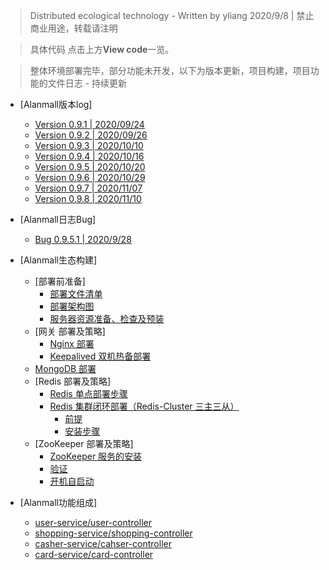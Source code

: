 > Distributed ecological technology - Written by yliang 2020/9/8 | 禁止商业用途，转载请注明

> 具体代码 点击上方**View code**一览。

> 整体环境部署完毕，部分功能未开发，以下为版本更新，项目构建，项目功能的文件日志 - 持续更新

* [Alanmall版本log]
  * [Version 0.9.1  |  2020/09/24](https://github.com/Yangliang266/Alanmall/blob/master/temp/user_login.md)
  * [Version 0.9.2  |  2020/09/26](https://github.com/Yangliang266/Alanmall/blob/master/temp/user_login.md)
  * [Version 0.9.3  |  2020/10/10](https://github.com/Yangliang266/Alanmall/blob/master/temp/user_register.md)
  * [Version 0.9.4  |  2020/10/16](https://github.com/Yangliang266/Alanmall/blob/master/temp/alanmall_shopping.md)
  * [Version 0.9.5  |  2020/10/20](https://github.com/Yangliang266/Alanmall/blob/master/temp/addCart.md)
  * [Version 0.9.6  |  2020/10/29](https://github.com/Yangliang266/Alanmall/blob/master/temp/user_address.md)
  * [Version 0.9.7  |  2020/11/07](https://github.com/Yangliang266/Alanmall/blob/master/temp/shop_carts.md)
  * [Version 0.9.8  |  2020/11/10](https://github.com/Yangliang266/Alanmall/blob/master/temp/shop_navList.md)
  
* [Alanmall日志Bug]
  * [Bug 0.9.5.1  |  2020/9/28](https://github.com/YangLiang-SoftWise/Alanmall/blob/master/temp/version%200.9.8.1.md)
  
  
  
* [Alanmall生态构建]
  * [部署前准备]
    * [部署文件清单](https://github.com/YangLiang-SoftWise/Alanmall/blob/master/temp/%E9%83%A8%E7%BD%B2%E5%87%86%E5%A4%87.md)
    * [部署架构图](https://github.com/YangLiang-SoftWise/Alanmall/blob/master/temp/%E9%83%A8%E7%BD%B2%E5%87%86%E5%A4%87.md)
    * [服务器资源准备、检查及预装](https://github.com/YangLiang-SoftWise/Alanmall/blob/master/temp/%E9%83%A8%E7%BD%B2%E5%87%86%E5%A4%87.md)
  * [网关 部署及策略]
    * [Nginx 部署](https://github.com/YangLiang-SoftWise/Alanmall/blob/master/temp/%E7%BD%91%E5%85%B3%E9%83%A8%E7%BD%B2%E5%8F%8A%E7%AD%96%E7%95%A5.md)
    * [Keepalived 双机热备部署](https://github.com/YangLiang-SoftWise/Alanmall/blob/master/temp/%E7%BD%91%E5%85%B3%E9%83%A8%E7%BD%B2%E5%8F%8A%E7%AD%96%E7%95%A5.md)
  * [MongoDB 部署](https://github.com/YangLiang-SoftWise/Alanmall/blob/master/temp/%E9%83%A8%E7%BD%B2%E5%87%86%E5%A4%87.md)
  * [Redis 部署及策略]
    * [Redis 单点部署步骤](https://github.com/YangLiang-SoftWise/Alanmall/blob/master/temp/Redis%E9%83%A8%E7%BD%B2%E5%8F%8A%E7%AD%96%E7%95%A5.md)
    * [Redis 集群闭环部署（Redis\-Cluster 三主三从）](https://github.com/YangLiang-SoftWise/Alanmall/blob/master/temp/Redis%E9%83%A8%E7%BD%B2%E5%8F%8A%E7%AD%96%E7%95%A5.md)
      * [前提](https://github.com/YangLiang-SoftWise/Alanmall/blob/master/temp/Redis%E9%83%A8%E7%BD%B2%E5%8F%8A%E7%AD%96%E7%95%A5.md)
      * [安装步骤](https://github.com/YangLiang-SoftWise/Alanmall/blob/master/temp/Redis%E9%83%A8%E7%BD%B2%E5%8F%8A%E7%AD%96%E7%95%A5.md)
  * [ZooKeeper 部署及策略]
    * [ZooKeeper 服务的安装](https://github.com/YangLiang-SoftWise/Alanmall/blob/master/temp/Zookeeper%E9%83%A8%E7%BD%B2%E5%8F%8A%E7%AD%96%E7%95%A5.md)
    * [验证](https://github.com/YangLiang-SoftWise/Alanmall/blob/master/temp/Zookeeper%E9%83%A8%E7%BD%B2%E5%8F%8A%E7%AD%96%E7%95%A5.md)
    * [开机自启动](https://github.com/YangLiang-SoftWise/Alanmall/blob/master/temp/Zookeeper%E9%83%A8%E7%BD%B2%E5%8F%8A%E7%AD%96%E7%95%A5.md)

* [Alanmall功能组成]
  * [user-service/user-controller](https://github.com/YangLiang-SoftWise/Alanmall/blob/master/temp/Alanmall%E5%8A%9F%E8%83%BD%E7%BB%84%E6%88%90.md)
  * [shopping-service/shopping-controller](https://github.com/YangLiang-SoftWise/Alanmall/blob/master/temp/Alanmall%E5%8A%9F%E8%83%BD%E7%BB%84%E6%88%90.md)
  * [casher-service/cahser-controller](https://github.com/YangLiang-SoftWise/Alanmall/blob/master/temp/Alanmall%E5%8A%9F%E8%83%BD%E7%BB%84%E6%88%90.md)
  * [card-service/card-controller](https://github.com/YangLiang-SoftWise/Alanmall/blob/master/temp/Alanmall%E5%8A%9F%E8%83%BD%E7%BB%84%E6%88%90.md)
